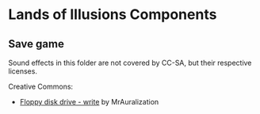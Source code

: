 # Lands of Illusions Components

## Save game

Sound effects in this folder are not covered by CC-SA, but their respective licenses.

Creative Commons:

- [Floppy disk drive - write](https://freesound.org/people/MrAuralization/sounds/259291/) by MrAuralization
